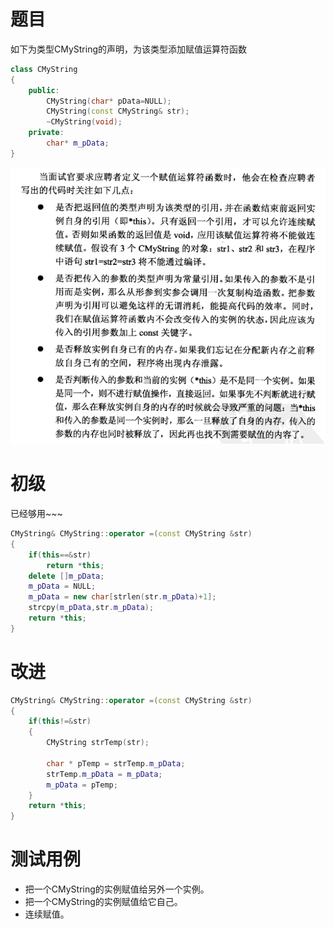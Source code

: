 # 题目

如下为类型CMyString的声明，为该类型添加赋值运算符函数

```c++
class CMyString
{
    public:
        CMyString(char* pData=NULL);
        CMyString(const CMyString& str);
        ~CMyString(void);
    private:
        char* m_pData;
}
```

![](./~img/C++赋值运算符函数.png)

# 初级

已经够用~~~

```c++
CMyString& CMyString::operator =(const CMyString &str)
{
    if(this==&str)
        return *this;
    delete []m_pData;
    m_pData = NULL;
    m_pData = new char[strlen(str.m_pData)+1];
    strcpy(m_pData,str.m_pData);
    return *this;
}
```

# 改进

```c++
CMyString& CMyString::operator =(const CMyString &str)
{
    if(this!=&str)
    {
        CMyString strTemp(str);

        char * pTemp = strTemp.m_pData;
        strTemp.m_pData = m_pData;
        m_pData = pTemp;
    }
    return *this;
}
```

# 测试用例
* 把一个CMyString的实例赋值给另外一个实例。
* 把一个CMyString的实例赋值给它自己。
* 连续赋值。